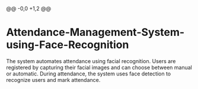 @@ -0,0 +1,2 @@
# Attendance-Management-System-using-Face-Recognition
The system automates attendance using facial recognition. Users are registered by capturing their facial images and can choose between manual or automatic. During attendance, the system uses face detection to recognize users and mark attendance.
